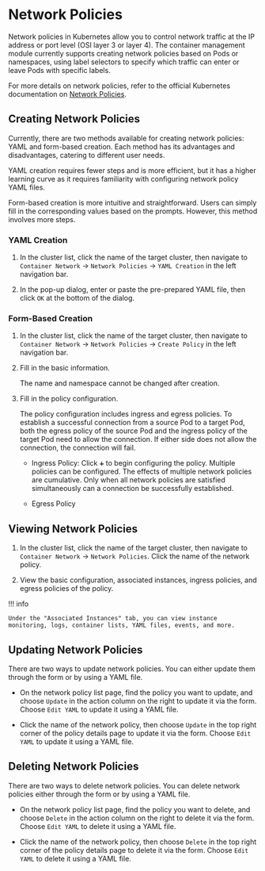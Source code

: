 # Network Policies

Network policies in Kubernetes allow you to control network traffic at the IP address or port level (OSI layer 3 or layer 4). The container management module currently supports creating network policies based on Pods or namespaces, using label selectors to specify which traffic can enter or leave Pods with specific labels.

For more details on network policies, refer to the official Kubernetes documentation on [Network Policies](https://kubernetes.io/docs/concepts/services-networking/network-policies/).

## Creating Network Policies

Currently, there are two methods available for creating network policies: YAML and form-based creation. Each method has its advantages and disadvantages, catering to different user needs.

YAML creation requires fewer steps and is more efficient, but it has a higher learning curve as it requires familiarity with configuring network policy YAML files.

Form-based creation is more intuitive and straightforward. Users can simply fill in the corresponding values based on the prompts. However, this method involves more steps.

### YAML Creation

1. In the cluster list, click the name of the target cluster, then navigate to `Container Network` -> `Network Policies` -> `YAML Creation` in the left navigation bar.


2. In the pop-up dialog, enter or paste the pre-prepared YAML file, then click `OK` at the bottom of the dialog.


### Form-Based Creation

1. In the cluster list, click the name of the target cluster, then navigate to `Container Network` -> `Network Policies` -> `Create Policy` in the left navigation bar.


2. Fill in the basic information.

    The name and namespace cannot be changed after creation.


3. Fill in the policy configuration.

    The policy configuration includes ingress and egress policies. To establish a successful connection from a source Pod to a target Pod, both the egress policy of the source Pod and the ingress policy of the target Pod need to allow the connection. If either side does not allow the connection, the connection will fail.

    - Ingress Policy: Click `➕` to begin configuring the policy. Multiple policies can be configured. The effects of multiple network policies are cumulative. Only when all network policies are satisfied simultaneously can a connection be successfully established.

    - Egress Policy

## Viewing Network Policies

1. In the cluster list, click the name of the target cluster, then navigate to `Container Network` -> `Network Policies`. Click the name of the network policy.


2. View the basic configuration, associated instances, ingress policies, and egress policies of the policy.


!!! info

    Under the "Associated Instances" tab, you can view instance monitoring, logs, container lists, YAML files, events, and more.


## Updating Network Policies

There are two ways to update network policies. You can either update them through the form or by using a YAML file.

- On the network policy list page, find the policy you want to update, and choose `Update` in the action column on the right to update it via the form. Choose `Edit YAML` to update it using a YAML file.


- Click the name of the network policy, then choose `Update` in the top right corner of the policy details page to update it via the form. Choose `Edit YAML` to update it using a YAML file.

## Deleting Network Policies

There are two ways to delete network policies. You can delete network policies either through the form or by using a YAML file.

- On the network policy list page, find the policy you want to delete, and choose `Delete` in the action column on the right to delete it via the form. Choose `Edit YAML` to delete it using a YAML file.


- Click the name of the network policy, then choose `Delete` in the top right corner of the policy details page to delete it via the form. Choose `Edit YAML` to delete it using a YAML file.
